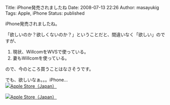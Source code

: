 Title: iPhone発売されましたね
Date: 2008-07-13 22:26
Author: masayukig
Tags: Apple, iPhone
Status: published

iPhone発売されましたね。

「欲しいのか？欲しくないのか？」ということだと、間違いなく「欲しい」のですが、

1.  現状、WillcomをWVSで使っている。
2.  妻もWillcomを使っている。

ので、今のところ買うことはなさそうです。

でも、欲しいなぁ。。。iPhone...  
[![Apple
Store（Japan）](http://ad.linksynergy.com/fs-bin/show?id=6ZMj3qNtbOQ&bids=102056.10001930&subid=0&type=4&gridnum=-1)](http://click.linksynergy.com/fs-bin/click?id=6ZMj3qNtbOQ&offerid=102056.10001930&subid=0&type=4)

[![Apple
Store（Japan）](http://ad.linksynergy.com/fs-bin/show?id=6ZMj3qNtbOQ&bids=102056.10001931&subid=0&type=4&gridnum=-1)](http://click.linksynergy.com/fs-bin/click?id=6ZMj3qNtbOQ&offerid=102056.10001931&subid=0&type=4)
